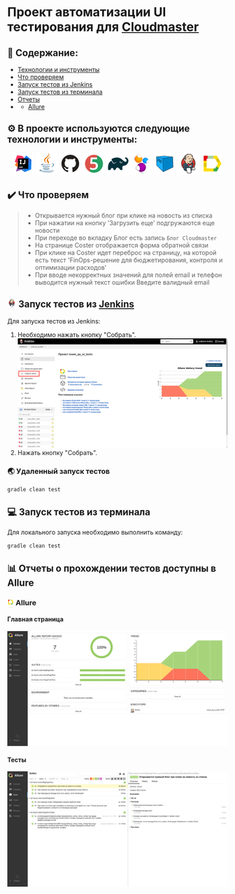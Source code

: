 # Проект автоматизации UI тестирования для <a target="_blank" href="https://cloudmaster.ru/">Cloudmaster</a>

## :open_book: Содержание:
- [Технологии и инструменты](#gear-в-проекте-используются-следующие-технологии-и-инструменты)
- [Что проверяем](#heavy_check_mark-что-проверяем)
- [Запуск тестов из Jenkins](#-запуск-тестов-из-jenkins)
- [Запуск тестов из терминала](#computer-запуск-тестов-из-терминала)
- [Отчеты](#bar_chart-отчеты-о-прохождении-тестов-доступны-в-allure)
- - [Allure](#-allure)


## :gear: В проекте используются следующие технологии и инструменты:

<p align="center">
<img src="media/logo/Intelij_IDEA.svg" width="50" height="50"  alt="IDEA"/>
<img src="media/logo/Java.svg" width="50" height="50"  alt="Java"/>
<img src="media/logo/GitHub.svg" width="50" height="50"  alt="Github"/>
<img src="media/logo/JUnit5.svg" width="50" height="50"  alt="JUnit 5"/>
<img src="media/logo/Gradle.svg" width="50" height="50"  alt="Gradle"/>
<img src="media/logo/Selenide.svg" width="50" height="50"  alt="Selenide"/>
<img src="media/logo/Selenoid.svg" width="50" height="50"  alt="Selenoid"/>
<img src="media/logo/Jenkins.svg" width="50" height="50"  alt="Jenkins"/>
<img src="media/logo/Allure_Report.svg" width="50" height="50"  alt="Allure"/>
</p>

## :heavy_check_mark: Что проверяем

> - Открывается нужный блог при клике на новость из списка 
> - При нажатии на кнопку 'Загрузить еще' подгружаются еще новости 
> - При переходе во вкладку Блог есть запись `Блог Cloudmaster` 
> - На странице Coster отображается форма обратной связи 
> - При клике на Coster идет переброс на страницу, на которой есть текст 'FinOps-решение для бюджетирования, контроля и оптимизации расходов'
> - При вводе некорректных значений для полей email и телефон выводится нужный текст ошибки Введите валидный email
## <img width="4%" title="Jenkins" src="media/logo/Jenkins.svg"> Запуск тестов из [Jenkins](https://jenkins.autotests.cloud/job/exam_qa_ui_tests/)

Для запуска тестов из Jenkins:
1. Необходимо нажать кнопку "Собрать".
   <img src="media/img/JApi.PNG" alt="Jenkins"/>
2. Нажать кнопку "Собрать".

### :earth_asia: Удаленный запуск тестов

```bash
gradle clean test
```

## :computer: Запуск тестов из терминала

Для локального запуска необходимо выполнить команду:
```
gradle clean test
```

## :bar_chart: Отчеты о прохождении тестов доступны в Allure

### <img width="3%" title="Allure" src="media/logo/Allure_Report.svg"> Allure

#### Главная страница

<img src="media/img/JAllurresult.PNG" alt="Allure"/>

#### Тесты

<img src="media/img/JAllureSuites.png" alt="Allure"/>
